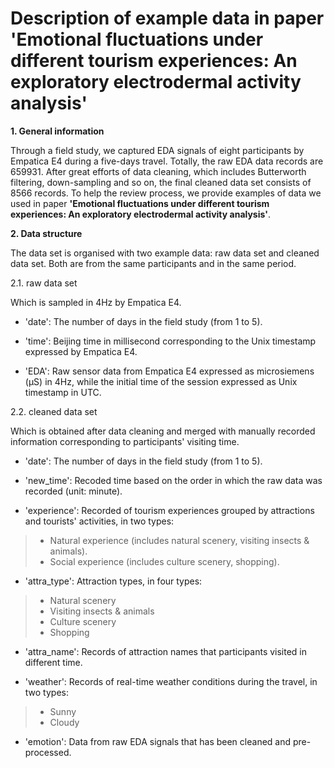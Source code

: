 Description of example data in paper 'Emotional fluctuations under different tourism experiences: An exploratory electrodermal activity analysis'
======

**1. General information**

Through a field study, we captured EDA signals of eight participants by Empatica E4 during a five-days travel. Totally, the raw EDA data records are 659931. After great efforts of data cleaning, which includes Butterworth filtering, down-sampling and so on, the final cleaned data set consists of 8566 records. To help the review process, we provide examples of data we used in paper **'Emotional fluctuations under different tourism experiences: An exploratory electrodermal activity analysis'**. 

**2. Data structure**
 
The data set is organised with two example data: raw data set and cleaned data set. Both are from the same participants and in the same period.

2.1. raw data set

Which is sampled in 4Hz by Empatica E4.
    
- 'date': The number of days in the field study (from 1 to 5).
    
- 'time': Beijing time in millisecond corresponding to the Unix timestamp expressed by Empatica E4.
    
- 'EDA': Raw sensor data from Empatica E4 expressed as microsiemens (μS) in 4Hz, while the initial time of the session expressed as Unix timestamp in UTC.
    
2.2. cleaned data set
    
Which is obtained after data cleaning and merged with manually recorded information corresponding to participants' visiting time. 
    
- 'date': The number of days in the field study (from 1 to 5).
    
- 'new_time': Recoded time based on the order in which the raw data was recorded (unit: minute).
    
- 'experience': Recorded of tourism experiences grouped by attractions and tourists' activities, in two types:
    
> - Natural experience (includes natural scenery, visiting insects & animals).
> - Social experience (includes culture scenery, shopping).

- 'attra_type': Attraction types, in four types:

> - Natural scenery
> - Visiting insects & animals
> - Culture scenery
> - Shopping

- 'attra_name': Records of attraction names that participants visited in different time.

- 'weather': Records of real-time weather conditions during the travel, in two types:

> - Sunny
> - Cloudy

- 'emotion': Data from raw EDA signals that has been cleaned and pre-processed.
